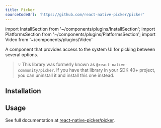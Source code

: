 ```yaml
---
title: Picker
sourceCodeUrl: 'https://github.com/react-native-picker/picker'
---
```


import InstallSection from '~/components/plugins/InstallSection';
import PlatformsSection from '~/components/plugins/PlatformsSection';
import Video from '~/components/plugins/Video'

<!-- todo: add video -->

A component that provides access to the system UI for picking between several options.

> 💡 This library was formerly known as `@react-native-community/picker`. If you have that library in your SDK 40+ project, you can uninstall it and install this one instead.

<PlatformsSection android emulator ios simulator web />

## Installation

<InstallSection packageName="@react-native-picker/picker" href="https://github.com/react-native-picker/picker#getting-started" />

## Usage

See full documentation at [react-native-picker/picker](https://github.com/react-native-picker/picker).
